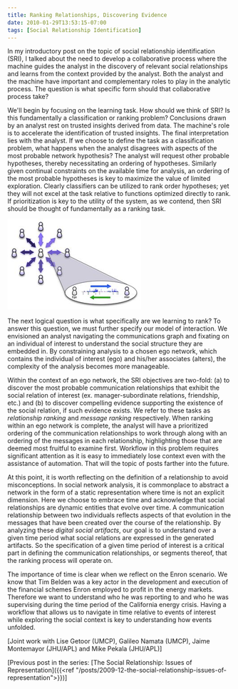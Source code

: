 ```yaml
---
title: Ranking Relationships, Discovering Evidence
date: 2010-01-29T13:53:15-07:00
tags: [Social Relationship Identification]
---
```

In my introductory post on the topic of social relationship identification (SRI), I talked about the need to develop a collaborative process where the machine guides the analyst in the discovery of relevant social relationships and learns from the context provided by the analyst. Both the analyst and the machine have important and complementary roles to play in the analytic process. The question is what specific form should that collaborative process take?  

We'll begin by focusing on the learning task. How should we think of SRI?  Is this fundamentally a classification or ranking problem? Conclusions drawn by an analyst rest on trusted insights derived from data.  The machine's role is to accelerate the identification of trusted insights.  The final interpretation lies with the analyst.  If we choose to define the task as a classification problem, what happens when the analyst disagrees with aspects of the most probable network hypothesis?  The analyst will request other probable hypotheses, thereby necessitating an ordering of hypotheses.  Similarly given continual constraints on the available time for analysis, an ordering of the most probable hypotheses is key to maximize the value of limited exploration.  Clearly classifiers can be utilized to rank order hypotheses; yet they will not excel at the task relative to functions optimized directly to rank.  If prioritization is key to the utility of the system, as we contend, then SRI should be thought of fundamentally as a ranking task.   

![](RankingRelationships.jpg#align-left)

The next logical question is what specifically are we learning to rank? To answer this question, we must further specify our model of interaction.  We envisioned an analyst navigating the communications graph and fixating on an individual of interest to understand the social structure they are embedded in.  By constraining analysis to a chosen ego network, which contains the individual of interest (ego) and his/her associates (alters), the complexity of the analysis becomes more manageable.  

Within the context of an ego network, the SRI objectives are two-fold: (a) to discover the most probable communication relationships that exhibit the social relation of interest (ex. manager-subordinate relations, friendship, etc.) and (b) to discover compelling evidence supporting the existence of the social relation, if such evidence exists.  We refer to these tasks as _relationship ranking_ and _message ranking_ respectively. When ranking within an ego network is complete, the analyst will have a prioritized ordering of the communication relationships to work through along with an ordering of the messages in each relationship, highlighting those that are deemed most fruitful to examine first.  Workflow in this problem requires significant attention as it is easy to immediately lose context even with the assistance of automation. That will the topic of posts farther into the future.  

At this point, it is worth reflecting on the definition of a relationship to avoid misconceptions.  In social network analysis, it is commonplace to abstract a network in the form of a static representation where time is not an explicit dimension.  Here we choose to embrace time and acknowledge that social relationships are dynamic entities that evolve over time.  A communication relationship between two individuals reflects aspects of that evolution in the messages that have been created over the course of the relationship.  By analyzing these _digital social artifacts_, our goal is to understand over a given time period what social relations are expressed in the generated artifacts. So the specification of a given time period of interest is a critical part in defining the communication relationships, or segments thereof, that the ranking process will operate on.

The importance of time is clear when we reflect on the Enron scenario. We know that Tim Belden was a key actor in the development and execution of the financial schemes Enron employed to profit in the energy markets. Therefore we want to understand who he was reporting to and who he was supervising during the time period of the California energy crisis.  Having a workflow that allows us to navigate in time relative to events of interest while exploring the social context is key to understanding how events unfolded.

[Joint work with Lise Getoor (UMCP), Galileo Namata (UMCP), Jaime Montemayor (JHU/APL) and Mike Pekala (JHU/APL)]

[Previous post in the series: [The Social Relationship: Issues of Representation]({{<ref "/posts/2009-12-the-social-relationship-issues-of-representation">}})]